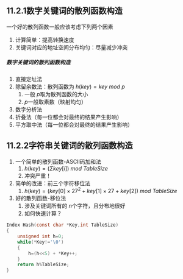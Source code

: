 ## 11.2.1数字关键词的散列函数构造
一个好的散列函数一般应该考虑下列两个因素
1. 计算简单：提高转换速度
2. 关键词对应的地址空间分布均匀：尽量减少冲突

##### 数字关键词的散列函数构造
1. 直接定址法
2. 除留余数法：散列函数为 $h(key)=key\ mod\ p$
	1. 一般 $p$取为散列函数的大小
	2.  $p$一般取素数（映射均匀）
3. 数字分析法
4. 折叠法（每一位都会对最终的结果产生影响）
5. 平方取中法（每一位都会对最终的结果产生影响）
## 11.2.2字符串关键词的散列函数构造
1. 一个简单的散列函数-ASCII码加和法
	1.  $h(key)=(\Sigma key[i])\ mod\ TableSize$
	2. 冲突严重！
2. 简单的改进：前三个字符移位法
	1.  $h(key)=(key[0]\times 27^2+key[1]\times 27+key[2])\ mod\ TableSize$
3. 好的散列函数-移位法
	1. 涉及关键词所有的 $n$个字符，且分布地很好
	2. 如何快速计算？

```C
Index Hash(const char *Key,int TableSize)
{
	unsigned int h=0;
	while(*Key!='\0')
	{
		h=(h<<5) + *Key++;
	}
	return h%TableSize;
}
```